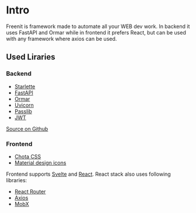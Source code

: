 # Intro

Freenit is framework made to automate all your WEB dev work. In backend it uses
FastAPI and Ormar while in frontend it prefers React, but can be used with any
framework where axios can be used.

## Used Liraries

### Backend
* [Starlette](https://www.starlette.io/)
* [FastAPI](https://fastapi.tiangolo.com/)
* [Ormar](https://github.com/collerek/ormar)
* [Uvicorn](https://www.uvicorn.org/)
* [Passlib](https://passlib.readthedocs.io/)
* [JWT](https://github.com/jpadilla/pyjwt)

[Source on Github](https://github.com/freenit-framework/backend)

### Frontend
* [Chota CSS](https://jenil.github.io/chota/)
* [Material design icons](https://github.com/phphe/mdi-js)

Frontend supports [Svelte](https://svelte.dev/) and [React](https://reactjs.org/).
React stack also uses following libraries:

* [React Router](https://reactrouter.com/)
* [Axios](https://axios-http.com/)
* [MobX](https://mobx.js.org/)
